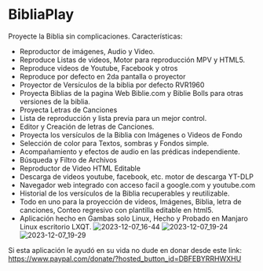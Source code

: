 # BibliaPlay
Proyecte la Biblia sin complicaciones.
Características:
- Reproductor de imágenes, Audio y Video.
- Reproduce Listas de videos, Motor para reproducción MPV y HTML5.
- Reproduce videos de Youtube, Facebook y otros
- Reproduce por defecto en 2da pantalla o proyector
- Proyector de Versículos de la biblia por defecto RVR1960
- Proyecta Biblias de la pagina Web Biblie.com y Biblie Bolls para otras versiones de la biblia.
- Proyecta Letras de Canciones
- Lista de reproducción y lista previa para un mejor control.
- Editor y Creación de letras de Canciones.
- Proyecta los versículos de la Biblia con Imágenes o Videos de Fondo
- Selección de color para Textos, sombras y Fondos simple.
- Acompañamiento y efectos de audio en las prédicas independiente.
- Búsqueda y Filtro de Archivos
- Reproductor de Video HTML Editable
- Descarga de videos youtube, facebook, etc. motor de descarga YT-DLP
- Navegador web integrado con acceso facil a google.com y youtube.com
- Historial de los versículos de la Biblia recuperables y reutilizable.
- Todo en uno para la proyección de videos, Imágenes, Biblia, letra de canciones, Conteo regresivo con plantilla editable en html5.
- Aplicación hecho en Gambas solo Linux, Hecho y Probado en Manjaro Linux escritorio LXQT.
![2023-12-07_16-44](https://github.com/playmepe/BibliaPlay/assets/13964250/cc803846-77f7-4433-9a94-687e11de9924)
![2023-12-07_19-24](https://github.com/playmepe/BibliaPlay/assets/13964250/b412a660-3625-4fee-923c-59f7a857d7dc)
![2023-12-07_19-29](https://github.com/playmepe/BibliaPlay/assets/13964250/dfd4e68b-5d22-4aee-b3bb-abfacbb29572)

Si esta aplicación le ayudó en su vida no dude en donar desde este link: https://www.paypal.com/donate/?hosted_button_id=DBFEBYRRHWXHU
<div class="cw-footer__logo"></div>

